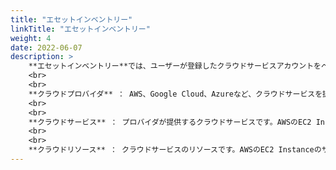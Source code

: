 ```yaml
---
title: "エセットインベントリー"
linkTitle: "エセットインベントリー"
weight: 4
date: 2022-06-07
description: >
    **エセットインベントリー**では、ユーザーが登録したクラウドサービスアカウントをベースにリソースを収集して、収集されたリソースを照会することができます。
    <br>
    <br>
    **クラウドプロバイダ** ： AWS、Google Cloud、Azureなど、クラウドサービスを提供するクラウド提供者を意味します。 
    <br>
    <br>
    **クラウドサービス** ： プロバイダが提供するクラウドサービスです。AWSのEC2 Instanceがこれに該当します。
    <br>
    <br>
    **クラウドリソース** ： クラウドサービスのリソースです。AWSのEC2 Instanceのサーバーがこれに該当します。
---
```

